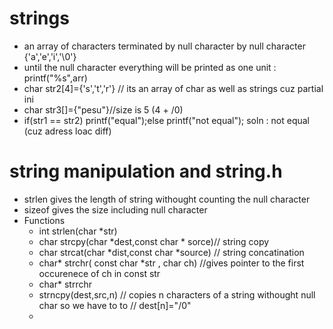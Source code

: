 # strings 
* an array of characters terminated by null character by null character {'a','e','i','\0'}
* until the null character everything will be printed as one unit : printf("%s",arr)
* char str2[4]={'s','t','r'} // its an array of char as well as strings cuz partial ini
* char str3[]={"pesu"}//size is 5 (4 + /0)
* if(str1 == str2) printf("equal");else printf("not equal"); soln : not equal (cuz adress loac diff)
  
# string manipulation and string.h
* strlen gives the length of string withought counting the null character 
* sizeof gives the size including null character
* Functions
  * int strlen(char *str)
  * char strcpy(char *dest,const char * sorce)// string copy 
  * char strcat(char *dist,const char *source) // string concatination 
  * char* strchr( const char *str , char ch) //gives pointer to the first occurenece of ch in const str 
  * char* strrchr
  * strncpy(dest,src,n) // copies n characters of a string withought null char so we have to to //  dest[n]="/0"
  * 